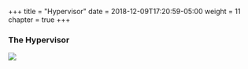 +++
title = "Hypervisor"
date = 2018-12-09T17:20:59-05:00
weight = 11
chapter = true
+++

### The Hypervisor

![](/images/docker/vm.png)

